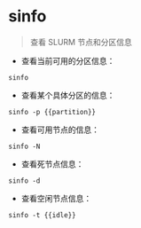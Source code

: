 # sinfo

> 查看 SLURM 节点和分区信息

- 查看当前可用的分区信息：

`sinfo`

- 查看某个具体分区的信息：

`sinfo -p {{partition}}`

- 查看可用节点的信息：

`sinfo -N`

- 查看死节点信息：

`sinfo -d`

- 查看空闲节点信息：

`sinfo -t {{idle}}`

[#]: contributors: ([硬核老王（📺Linux中国）]，[良久]，[李冠初]，[航海])